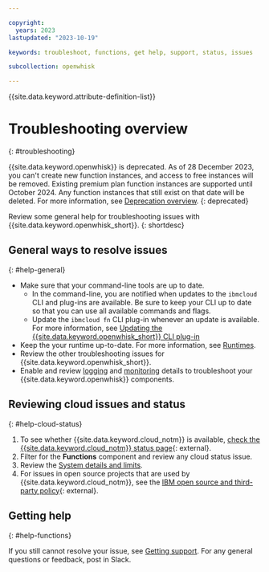 ```yaml
---

copyright:
  years: 2023
lastupdated: "2023-10-19"

keywords: troubleshoot, functions, get help, support, status, issues

subcollection: openwhisk

---
```


{{site.data.keyword.attribute-definition-list}}

# Troubleshooting overview
{: #troubleshooting}

{{site.data.keyword.openwhisk}} is deprecated. As of 28 December 2023, you can't create new function instances, and access to free instances will be removed. Existing premium plan function instances are supported until October 2024. Any function instances that still exist on that date will be deleted. For more information, see [Deprecation overview](/docs/openwhisk?topic=openwhisk-dep-overview).
{: deprecated}

Review some general help for troubleshooting issues with {{site.data.keyword.openwhisk_short}}.
{: shortdesc}

## General ways to resolve issues
{: #help-general}

* Make sure that your command-line tools are up to date.
    * In the command-line, you are notified when updates to the `ibmcloud` CLI and plug-ins are available. Be sure to keep your CLI up to date so that you can use all available commands and flags.
    * Update the `ibmcloud fn` CLI plug-in whenever an update is available. For more information, see [Updating the {{site.data.keyword.openwhisk_short}} CLI plug-in](/docs/openwhisk?topic=openwhisk-cli_install#cli_update)
* Keep the your runtime up-to-date. For more information, see [Runtimes](/docs/openwhisk?topic=openwhisk-runtimes).
* Review the other troubleshooting issues for {{site.data.keyword.openwhisk_short}}.
* Enable and review [logging](/docs/openwhisk?topic=openwhisk-logs) and [monitoring](/docs/openwhisk?topic=openwhisk-monitor-functions) details to troubleshoot your {{site.data.keyword.openwhisk}} components.

## Reviewing cloud issues and status
{: #help-cloud-status}

1. To see whether {{site.data.keyword.cloud_notm}} is available, [check the {{site.data.keyword.cloud_notm}} status page](https://cloud.ibm.com/status?selected=status){: external}.
2. Filter for the **Functions** component and review any cloud status issue.
3. Review the [System details and limits](/docs/openwhisk?topic=openwhisk-limits).
4. For issues in open source projects that are used by {{site.data.keyword.cloud_notm}}, see the [IBM open source and third-party policy](https://www.ibm.com/support/pages/node/737271){: external}.

## Getting help
{: #help-functions}

If you still cannot resolve your issue, see [Getting support](/docs/openwhisk?topic=openwhisk-gettinghelp). For any general questions or feedback, post in Slack.


